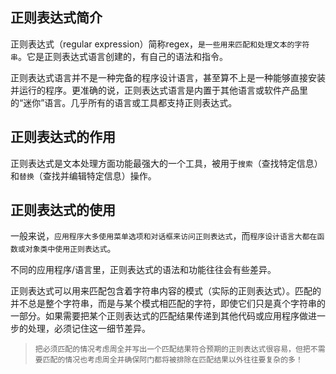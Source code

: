 ## 正则表达式简介

正则表达式（regular expression）简称regex，`是一些用来匹配和处理文本的字符串`。它是正则表达式语言创建的，有自己的语法和指令。

正则表达式语言并不是一种完备的程序设计语言，甚至算不上是一种能够直接安装并运行的程序。更准确的说，正则表达式语言是内置于其他语言或软件产品里的“迷你”语言。几乎所有的语言或工具都支持正则表达式。

## 正则表达式的作用

正则表达式是文本处理方面功能最强大的一个工具，被用于`搜索`（查找特定信息）和`替换`（查找并编辑特定信息）操作。

## 正则表达式的使用

一般来说，`应用程序大多使用菜单选项和对话框来访问正则表达式`，而`程序设计语言大都在函数或对象类中使用正则表达式`。

不同的应用程序/语言里，正则表达式的语法和功能往往会有些差异。

正则表达式可以用来匹配包含着字符串内容的模式（实际的正则表达式）。匹配的并不总是整个字符串，而是与某个模式相匹配的字符，即使它们只是真个字符串的一部分。如果需要把某个正则表达式的匹配结果传递到其他代码或应用程序做进一步的处理，必须记住这一细节差异。

>`把必须匹配的情况考虑周全并写出一个匹配结果符合预期的正则表达式很容易，但把不需要匹配的情况也考虑周全并确保阿门都将被排除在匹配结果以外往往要复杂的多！`